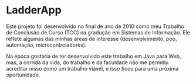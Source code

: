 # LadderApp

Este projeto foi desenvolvido no final de ano de 2010 como meu Trabalho de Conclusão de Curso (TCC) na gradução em Sistemas de Informação. Ele reflete algumas das minhas áreas de interesse (desenvolvimento, poo, automação, microcontroladores).

Na época gostaria de ter desenvolvido este trabalho em Java para Web, mas, a corrida da vida, do trabalho e da faculdade não me permitiu acreditar nisso como um trabalho viável, e isso ficou para uma próxima oportunidade.

 
